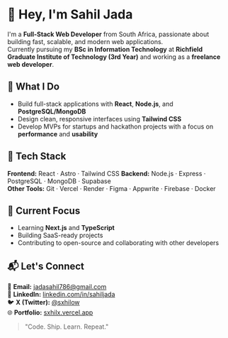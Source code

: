 # 👋 Hey, I'm Sahil Jada

I'm a **Full-Stack Web Developer** from South Africa, passionate about building fast, scalable, and modern web applications.  
Currently pursuing my **BSc in Information Technology** at **Richfield Graduate Institute of Technology (3rd Year)** and working as a **freelance web developer**.


## 🚀 What I Do
- Build full-stack applications with **React**, **Node.js**, and **PostgreSQL/MongoDB**
- Design clean, responsive interfaces using **Tailwind CSS**
- Develop MVPs for startups and hackathon projects with a focus on **performance** and **usability**


## 🧠 Tech Stack
**Frontend:** React · Astro · Tailwind CSS
**Backend:** Node.js · Express · PostgreSQL · MongoDB · Supabase  
**Other Tools:** Git · Vercel · Render · Figma · Appwrite · Firebase · Docker


## 🧩 Current Focus
- Learning **Next.js** and **TypeScript**
- Building SaaS-ready projects  
- Contributing to open-source and collaborating with other developers
  

## 📬 Let's Connect
📧 **Email:** jadasahil786@gmail.com  
💼 **LinkedIn:** [linkedin.com/in/sahiljada](https://linkedin.com/in/sahiljada)  
🐦 **X (Twitter):** [@sxhilow](https://twitter.com/sxhilow)  
🌐 **Portfolio:** [sxhilx.vercel.app](https://sxhilx.vercel.app)


> "Code. Ship. Learn. Repeat."

